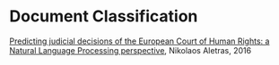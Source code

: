 # Document Classification
[Predicting judicial decisions of the European Court of Human Rights: a Natural Language Processing perspective](https://peerj.com/articles/cs-93/), Nikolaos Aletras, 2016


